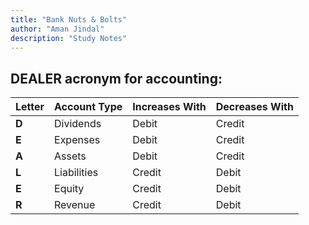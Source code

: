 ```yaml
---
title: "Bank Nuts & Bolts"
author: "Aman Jindal"
description: "Study Notes"
---
```


## **DEALER acronym for accounting:**

| **Letter** | **Account Type** | **Increases With** | **Decreases With** |
|------------|------------------|--------------------|--------------------|
| **D**      | Dividends        | Debit              | Credit             |
| **E**      | Expenses         | Debit              | Credit             |
| **A**      | Assets           | Debit              | Credit             |
| **L**      | Liabilities      | Credit             | Debit              |
| **E**      | Equity           | Credit             | Debit              |
| **R**      | Revenue          | Credit             | Debit              |


